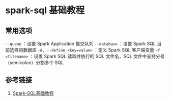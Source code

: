 # spark-sql  基础教程


## 常用选项

`--queue` ：设置 Spark Application 提交队列
`--database` ：设置 Spark SQL 当前选择的数据库 
`-d, --define <key=value>` ：定义 Spark SQL 客户端变量
`-f <filename>` ：设置 Spark SQL 读取并执行的 SQL 文件名，SQL 文件中支持分号（semicolon）分割多个 SQL



## 参考链接
1. [Spark-SQL基础教程](work/component/Big-Data/Apache-Spark/Spark-SQL基础教程.md)